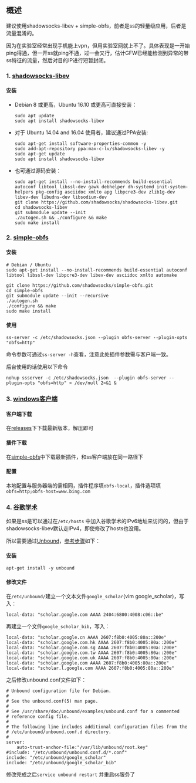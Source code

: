 ## 概述
建议使用shadowsocks-libev + simple-obfs，前者是ss的轻量级应用，后者是流量混淆的。

因为在实验室经常出现手机能上vpn，但用实验室网就上不了。具体表现是一开始ping得通，但一开ss就ping不通，过一会又行，估计GFW已经能检测到异常的带ss特征的流量，然后对目的IP进行短暂封闭。

### 1. [shadowsocks-libev](https://github.com/shadowsocks/shadowsocks-libev)

#### 安装

* Debian 8 或更高，Ubuntu 16.10 或更高可直接安装：

    ```
	sudo apt update
	sudo apt install shadowsocks-libev
	```

* 对于 Ubuntu 14.04 and 16.04 使用者，建议通过PPA安装:
	```
	sudo apt-get install software-properties-common -y
	sudo add-apt-repository ppa:max-c-lv/shadowsocks-libev -y
	sudo apt-get update
	sudo apt install shadowsocks-libev
	```
* 也可通过源码安装：
	```
	sudo apt-get install --no-install-recommends build-essential autoconf libtool libssl-dev gawk debhelper dh-systemd init-system-helpers pkg-config asciidoc xmlto apg libpcre3-dev zlib1g-dev libev-dev libudns-dev libsodium-dev
	git clone https://github.com/shadowsocks/shadowsocks-libev.git
	cd shadowsocks-libev
	git submodule update --init
	./autogen.sh && ./configure && make
	sudo make install
	```




### 2. [simple-obfs](https://github.com/shadowsocks/simple-obfs)

#### 安装
```
# Debian / Ubuntu
sudo apt-get install --no-install-recommends build-essential autoconf libtool libssl-dev libpcre3-dev libev-dev asciidoc xmlto automake

git clone https://github.com/shadowsocks/simple-obfs.git
cd simple-obfs
git submodule update --init --recursive
./autogen.sh
./configure && make
sudo make install
```

#### 使用
```
ss-server -c /etc/shadowsocks.json --plugin obfs-server --plugin-opts "obfs=http"
```

命令参数可通过`ss-server -h`查看，注意此处插件参数需与客户端一致。

后台使用的话使用以下命令
```
nohup ssserver -c /etc/shadowsocks.json  --plugin obfs-server --plugin-opts "obfs=http" > /dev/null 2>&1 &
```

### 3. [windows客户端](https://github.com/shadowsocks/shadowsocks-windows)
#### 客户端下载
在[releases](https://github.com/shadowsocks/shadowsocks-windows/releases)下下载最新版本，解压即可
#### 插件下载
在[simple-obfs](https://github.com/shadowsocks/simple-obfs/releases)中下载最新插件，和ss客户端放在同一路径下
#### 配置
本地配置与服务器端的需相同，插件程序填`obfs-local`，插件选项填`obfs=http;obfs-host=www.bing.com`


### 4. [谷歌学术](https://scholar.google.com/)
如果是ss是可以通过在`/etc/hosts` 中加入谷歌学术的IPv6地址来访问的，但由于shadowsocks-libev默认走IPv4，即使修改了hosts也没用。

所以需要通过[Unbound](https://github.com/sjtug/kxsw/wiki/Google-Scholar)，[参考步骤](http://fpcsongazure.top/how-to-fuck-gfw-to-get-a-paper/)如下：
#### 安装
   ```
   apt-get install -y unbound
   ```
#### 修改文件
在`/etc/unbound/`建立一个文本文件`google_scholar`(vim google_scholar)，写入：
```
local-data: "scholar.google.com AAAA 2404:6800:4008:c06::be"
```

再建立一个文件`google_scholar_bib`，写入：
```
local-data: "scholar.google.cn AAAA 2607:f8b0:4005:80a::200e"
local-data: "scholar.google.com.hk AAAA 2607:f8b0:4005:80a::200e"
local-data: "scholar.google.com.sg AAAA 2607:f8b0:4005:80a::200e"
local-data: "scholar.google.com.tw AAAA 2607:f8b0:4005:80a::200e"
local-data: "scholar.google.com.uk AAAA 2607:f8b0:4005:80a::200e"
local-data: "scholar.google.com AAAA 2607:f8b0:4005:80a::200e"
local-data: "scholar.l.google.com AAAA 2607:f8b0:4005:80a::200e"
```

之后修改unbound.conf文件如下：

```
# Unbound configuration file for Debian.
#
# See the unbound.conf(5) man page.
#
# See /usr/share/doc/unbound/examples/unbound.conf for a commented
# reference config file.
#
# The following line includes additional configuration files from the
# /etc/unbound/unbound.conf.d directory.
#
server:
    auto-trust-anchor-file:"/var/lib/unbound/root.key"
#include: "/etc/unbound/unbound.conf.d/*.conf"
include: "/etc/unbound/google_scholar"
include: "/etc/unbound/google_scholar_bib"
```

修改完成之后`service unbound restart` 并重启ss服务了